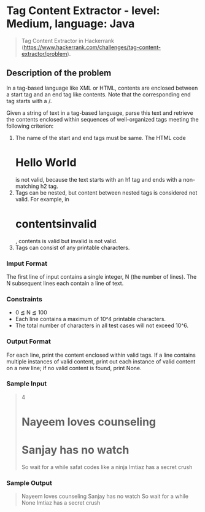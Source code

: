 # Tag Content Extractor - level: Medium, language: Java
> Tag Content Extractor in Hackerrank (https://www.hackerrank.com/challenges/tag-content-extractor/problem).


## Description of the problem
In a tag-based language like XML or HTML, contents are enclosed between a start tag and an end tag like <tag>contents</tag>.
Note that the corresponding end tag starts with a /.

Given a string of text in a tag-based language, parse this text and retrieve the contents enclosed within sequences of well-organized tags meeting the following criterion:
1. The name of the start and end tags must be same.
   The HTML code <h1>Hello World</h2> is not valid, because the text starts with an h1 tag and ends with a non-matching h2 tag.
2. Tags can be nested, but content between nested tags is considered not valid.
   For example, in <h1><a>contents</a>invalid</h1>, contents is valid but invalid is not valid.
3. Tags can consist of any printable characters.

### Imput Format
The first line of input contains a single integer, N (the number of lines).
The N subsequent lines each contain a line of text.

### Constraints
* 0 ≦ N ≦ 100
* Each line contains a maximum of 10^4 printable characters.
* The total number of characters in all test cases will not exceed 10^6.

### Output Format
For each line, print the content enclosed within valid tags.
If a line contains multiple instances of valid content, print out each instance of valid content on a new line; if no valid content is found, print None.

### Sample Input
> 4
> <h1>Nayeem loves counseling</h1>
> <h1><h1>Sanjay has no watch</h1></h1><par>So wait for a while</par>
> <Amee>safat codes like a ninja</amee>
> <SA premium>Imtiaz has a secret crush</SA premium>

### Sample Output
> Nayeem loves counseling
> Sanjay has no watch
> So wait for a while
> None
> Imtiaz has a secret crush